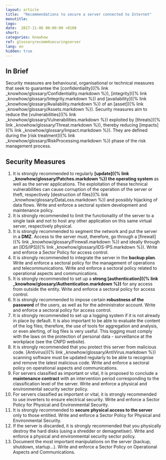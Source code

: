 ```yaml
---
layout: article
title:  "Recommendations to secure a server connected to Internet"
menutitle:
logo:
date:  2017-11-06 00:00:00 +0100
short:
categories: knowhow
ref: glossaryrecomm4securingserver
lang: en
hidden: true
---
```

In Brief
--------
Security measures are behavioural, organisational or technical measures that seek to guarantee the [confidentiality]({% link _knowhow/glossary/Confidentiality.markdown %}), [integrity]({% link _knowhow/glossary/Integrity.markdown %}) and [availability]({% link _knowhow/glossary/Availability.markdown %}) of an [asset]({% link _knowhow/glossary/Assets.markdown %}). Security measures aim to reduce the [vulnerabilities]({% link _knowhow/glossary/Vulnerabilities.markdown %}) exploited by [threats]({% link _knowhow/glossary/Threat.markdown %}), thereby reducing [impacts]({% link _knowhow/glossary/Impact.markdown %}). They are defined during the [risk treatment]({% link _knowhow/glossary/RiskProcessing.markdown %}) phase of the risk management process.

Security Measures
-----------------

1.  It is strongly recommended to regularly **[update]({% link _knowhow/glossary/Patches.markdown %}) the operating system** as well as the server applications. The exploitation of these technical vulnerabilities can cause corruption of the operation of the server or theft, respectively [destruction of files]({% link _knowhow/glossary/DataLoss.markdown %}) and possibly hijacking of data flows. Write and enforce a sectoral system development and maintenance policy.
2.	It is strongly recommended to limit the functionality of the server to a single task and not to host any other application on this same virtual server, respectively physical.
3.	It is strongly recommended to segment the network and put the server in a **DMZ**. Access to the server must, therefore, go through a [firewall]({% link _knowhow/glossary/Firewall.markdown %}) and ideally through an [IDS/IPS]({% link _knowhow/glossary/IDS-IPS.markdown %}). Write and enforce a Sector Policy for access control.
4.	It is strongly recommended to integrate the server in the **backup plan**. Write and enforce a sectoral policy for the management of operations and telecommunications. Write and enforce a sectoral policy related to operational aspects and communications.
5.	It is strongly recommended to set up a **strong [authentication]({% link _knowhow/glossary/Authentication.markdown %})** for any access from outside the entity. Write and enforce a sectoral policy for access control.
6.	It is strongly recommended to impose certain **robustness of the password** of the users, as well as for the administrator account. Write and enforce a sectoral policy for access control.
7.	It is strongly recommended to set up a logging system if it is not already in place by default. It is also important to be able to evaluate the content of the log files; therefore, the use of tools for aggregation and analysis, or even alerting, of log files is very useful. This logging must comply with the laws on the protection of personal data - surveillance at the workplace (see the CNPD website).
8.	It is strongly recommended that you protect this server from malicious code. [Antivirus]({% link _knowhow/glossary/AntiVirus.markdown %}) scanning software must be updated regularly to be able to recognise and remove the latest malicious code. Write and enforce a sectoral policy on operational aspects and communications.
9.	For servers classified as important or vital, it is proposed to conclude a **maintenance contract** with an intervention period corresponding to the classification level of the server. Write and enforce a physical and environmental security sector policy.
10.	For servers classified as important or vital, it is strongly recommended to use inverters to ensure electrical security. Write and enforce a Sector Policy for Physical and Environmental Security.
11.	It is strongly recommended to **secure physical access to the server** only to those entitled. Write and enforce a Sector Policy for Physical and Environmental Security.
12.	If the server is discarded, it is strongly recommended that you physically destroy the hard disks (using a shredder or demagnetiser). Write and enforce a physical and environmental security sector policy.
13.	Document the most important manipulations on the server (backup, shutdown, startup…). Write and enforce a Sector Policy on Operational Aspects and Communications.

